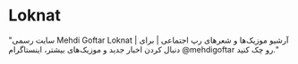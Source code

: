 # Loknat
"سایت رسمی Mehdi Goftar Loknat | آرشیو موزیک‌ها و شعرهای رپ اجتماعی | برای دنبال کردن اخبار جدید و موزیک‌های بیشتر، اینستاگرام @mehdigoftar رو چک کنید."
